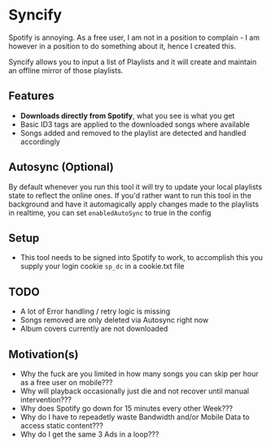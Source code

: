 # Syncify

Spotify is annoying. As a free user, I am not in a position to complain - I am however in a position to do something about it, hence I created this.

Syncify allows you to input a list of Playlists and it will create and maintain an offline mirror of those playlists.

## Features

- **Downloads directly from Spotify**, what you see is what you get
- Basic ID3 tags are applied to the downloaded songs where available
- Songs added and removed to the playlist are detected and handled accordingly

## Autosync (Optional)

By default whenever you run this tool it will try to update your local playlists state to reflect the online ones. If you'd rather want to run this tool in the background and have it automagically apply changes made to the playlists in realtime, you can set `enabledAutoSync` to true in the config

## Setup

- This tool needs to be signed into Spotify to work, to accomplish this you supply your login cookie `sp_dc` in a cookie.txt file

## TODO

- A lot of Error handling / retry logic is missing
- Songs removed are only deleted via Autosync right now
- Album covers currently are not downloaded

## Motivation(s)

- Why the fuck are you limited in how many songs you can skip per hour as a free user on mobile???
- Why will playback occasionally just die and not recover until manual intervention???
- Why does Spotify go down for 15 minutes every other Week???
- Why do I have to repeadetly waste Bandwidth and/or Mobile Data to access static content???
- Why do I get the same 3 Ads in a loop???
